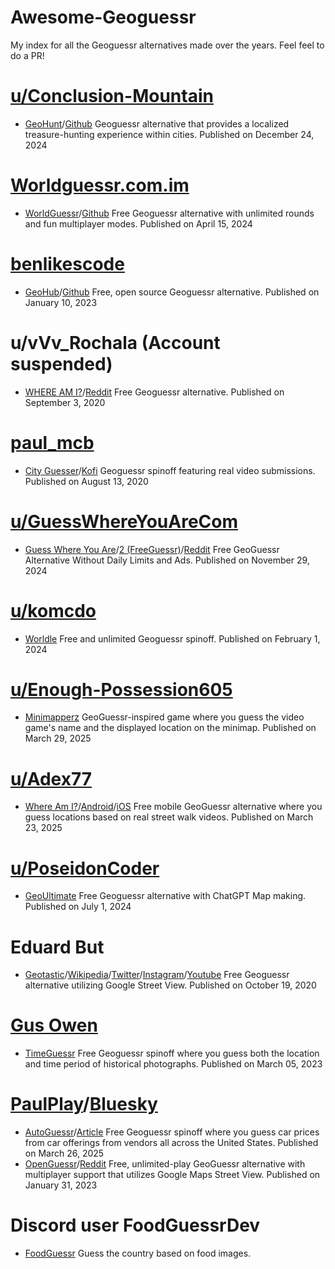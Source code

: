 # Awesome-Geoguessr
My index for all the Geoguessr alternatives made over the years. Feel feel to do a PR!
# [u/Conclusion-Mountain](https://www.reddit.com/user/Conclusion-Mountain/)
- [GeoHunt](https://geohunt.vercel.app/)/[Github](https://github.com/vishdadhich092004/geohunt) Geoguessr alternative that provides a localized treasure-hunting experience within cities. Published on December 24, 2024

# [Worldguessr.com.im](https://worldguessr.com.im/)
- [WorldGuessr](https://www.worldguessr.com/)/[Github](https://github.com/codergautam/worldguessr) Free Geoguessr alternative with unlimited rounds and fun multiplayer modes. Published on April 15, 2024

# [benlikescode](https://github.com/benlikescode)
- [GeoHub](https://www.geohub.gg/)/[Github](https://github.com/benlikescode/geohub) Free, open source Geoguessr alternative. Published on January 10, 2023

# u/vVv_Rochala (Account suspended)
- [WHERE AM I?](https://www.wuri.ai/)/[Reddit](https://www.reddit.com/r/geoguessr/comments/ilkyql/check_out_my_free_geoguessr_alternative_less/) Free Geoguessr alternative. Published on September 3, 2020

# [paul_mcb](https://x.com/paul_mcb)
- [City Guesser](https://virtualvacation.us/)/[Kofi](https://ko-fi.com/cityguesser) Geoguessr spinoff featuring real video submissions. Published on August 13, 2020

# [u/GuessWhereYouAreCom](https://www.reddit.com/user/GuessWhereYouAreCom/)
- [Guess Where You Are](https://guesswhereyouare.com/)/[2 (FreeGuessr)](https://freeguessr.com)/[Reddit](https://www.reddit.com/r/freegames/comments/1jhjtpp/freeguessrcom_free_geoguessr_alternative_without/) Free GeoGuessr Alternative Without Daily Limits and Ads. Published on November 29, 2024

# [u/komcdo](https://www.reddit.com/user/komcdo/)
- [Worldle](https://worldledaily.com/) Free and unlimited Geoguessr spinoff. Published on February 1, 2024

# [u/Enough-Possession605](https://www.reddit.com/user/Enough-Possession605/)
- [Minimapperz](https://minimapperz.com/) GeoGuessr-inspired game where you guess the video game's name and the displayed location on the minimap. Published on March 29, 2025

# [u/Adex77](https://www.reddit.com/user/Adex77/)
- [Where Am I?](https://whereamigame.app/)/[Android](https://play.google.com/store/apps/details?id=com.adex77.WhereAmI)/[iOS](https://apps.apple.com/us/app/where-am-i-geoguess-game/id6657987209) Free mobile GeoGuessr alternative where you guess locations based on real street walk videos. Published on March 23, 2025

# [u/PoseidonCoder](https://www.reddit.com/user/PoseidonCoder/)
- [GeoUltimate](https://www.geoultimate.com/) Free Geoguessr alternative with ChatGPT Map making. Published on July 1, 2024

# Eduard But
- [Geotastic](https://geotastic.net/)/[Wikipedia](https://pt.wikipedia.org/wiki/Geotastic)/[Twitter](https://x.com/geotastic_game)/[Instagram](https://www.instagram.com/officialgeotastic/)/[Youtube](https://www.youtube.com/watch?v=4EU59_3cBl8) Free Geoguessr alternative utilizing Google Street View.​ Published on October 19, 2020

# [Gus Owen](https://x.com/gusowennn)
- [TimeGuessr](https://timeguessr.com/) Free Geoguessr spinoff where you guess both the location and time period of historical photographs. Published on March 05, 2023

# [PaulPlay](https://paulplay.studio/)/[Bluesky](https://bsky.app/profile/paulplay.bsky.social)
- [AutoGuessr](https://autoguessr.com/)/[Article](https://ruthlesstalent.com/cars-that-were-discontinued/) Free Geoguessr spinoff where you guess car prices from car offerings from vendors all across the United States. Published on March 26, 2025
- [OpenGuessr](https://openguessr.com/)/[Reddit](https://www.reddit.com/r/OpenGuessr/) Free, unlimited-play GeoGuessr alternative with multiplayer support that utilizes Google Maps Street View. Published on January 31, 2023

# Discord user FoodGuessrDev
- [FoodGuessr](https://www.foodguessr.com/) Guess the country based on food images.
